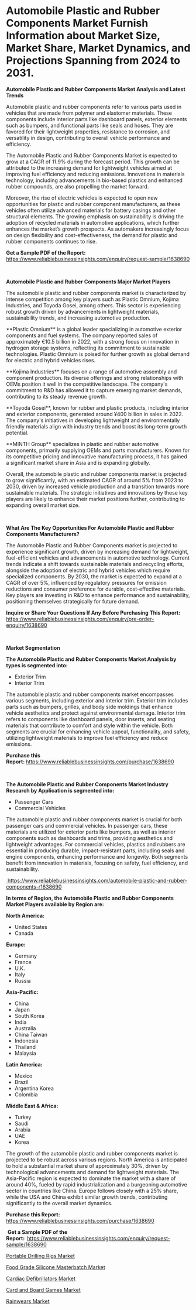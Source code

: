 <p><h1>Automobile Plastic and Rubber Components Market Furnish Information about Market Size, Market Share, Market Dynamics, and Projections Spanning from 2024 to 2031.</h1></p><p><strong>Automobile Plastic and Rubber Components Market Analysis and Latest Trends</strong></p>
<p><p>Automobile plastic and rubber components refer to various parts used in vehicles that are made from polymer and elastomer materials. These components include interior parts like dashboard panels, exterior elements such as bumpers, and functional parts like seals and hoses. They are favored for their lightweight properties, resistance to corrosion, and versatility in design, contributing to overall vehicle performance and efficiency.</p><p>The Automobile Plastic and Rubber Components Market is expected to grow at a CAGR of 11.9% during the forecast period. This growth can be attributed to the increasing demand for lightweight vehicles aimed at improving fuel efficiency and reducing emissions. Innovations in materials technology, including advancements in bio-based plastics and enhanced rubber compounds, are also propelling the market forward.</p><p>Moreover, the rise of electric vehicles is expected to open new opportunities for plastic and rubber component manufacturers, as these vehicles often utilize advanced materials for battery casings and other structural elements. The growing emphasis on sustainability is driving the adoption of recycled materials in automotive applications, which further enhances the market’s growth prospects. As automakers increasingly focus on design flexibility and cost-effectiveness, the demand for plastic and rubber components continues to rise.</p></p>
<p><strong>Get a Sample PDF of the Report:&nbsp;</strong> <a href="https://www.reliablebusinessinsights.com/enquiry/request-sample/1638690?utm_campaign=63&utm_medium=2&utm_source=Github&utm_content=ia&utm_term=25092024&utm_id=automobile-plastic-and-rubber-components">https://www.reliablebusinessinsights.com/enquiry/request-sample/1638690</a></p>
<p>&nbsp;</p>
<p><strong>Automobile Plastic and Rubber Components Major Market Players</strong></p>
<p><p>The automobile plastic and rubber components market is characterized by intense competition among key players such as Plastic Omnium, Kojima Industries, and Toyoda Gosei, among others. This sector is experiencing robust growth driven by advancements in lightweight materials, sustainability trends, and increasing automotive production.</p><p>**Plastic Omnium** is a global leader specializing in automotive exterior components and fuel systems. The company reported sales of approximately €10.5 billion in 2022, with a strong focus on innovation in hydrogen storage systems, reflecting its commitment to sustainable technologies. Plastic Omnium is poised for further growth as global demand for electric and hybrid vehicles rises.</p><p>**Kojima Industries** focuses on a range of automotive assembly and component production. Its diverse offerings and strong relationships with OEMs position it well in the competitive landscape. The company's commitment to R&D has allowed it to capture emerging market demands, contributing to its steady revenue growth.</p><p>**Toyoda Gosei**, known for rubber and plastic products, including interior and exterior components, generated around ¥400 billion in sales in 2022. The company's initiatives in developing lightweight and environmentally friendly materials align with industry trends and boost its long-term growth potential.</p><p>**MINTH Group** specializes in plastic and rubber automotive components, primarily supplying OEMs and parts manufacturers. Known for its competitive pricing and innovative manufacturing process, it has gained a significant market share in Asia and is expanding globally.</p><p>Overall, the automobile plastic and rubber components market is projected to grow significantly, with an estimated CAGR of around 5% from 2023 to 2030, driven by increased vehicle production and a transition towards more sustainable materials. The strategic initiatives and innovations by these key players are likely to enhance their market positions further, contributing to expanding overall market size.</p></p>
<p>&nbsp;</p>
<p><strong>What Are The Key Opportunities For Automobile Plastic and Rubber Components Manufacturers?</strong></p>
<p><p>The Automobile Plastic and Rubber Components market is projected to experience significant growth, driven by increasing demand for lightweight, fuel-efficient vehicles and advancements in automotive technology. Current trends indicate a shift towards sustainable materials and recycling efforts, alongside the adoption of electric and hybrid vehicles which require specialized components. By 2030, the market is expected to expand at a CAGR of over 5%, influenced by regulatory pressures for emission reductions and consumer preference for durable, cost-effective materials. Key players are investing in R&D to enhance performance and sustainability, positioning themselves strategically for future demand.</p></p>
<p><strong>Inquire or Share Your Questions If Any Before Purchasing This Report:</strong> <a href="https://www.reliablebusinessinsights.com/enquiry/pre-order-enquiry/1638690?utm_campaign=63&utm_medium=2&utm_source=Github&utm_content=ia&utm_term=25092024&utm_id=automobile-plastic-and-rubber-components">https://www.reliablebusinessinsights.com/enquiry/pre-order-enquiry/1638690</a></p>
<p>&nbsp;</p>
<p><strong>Market Segmentation</strong></p>
<p><strong>The Automobile Plastic and Rubber Components Market Analysis by types is segmented into:</strong></p>
<p><ul><li>Exterior Trim</li><li>Interior Trim</li></ul></p>
<p><p>The automobile plastic and rubber components market encompasses various segments, including exterior and interior trim. Exterior trim includes parts such as bumpers, grilles, and body side moldings that enhance vehicle aesthetics and protect against environmental damage. Interior trim refers to components like dashboard panels, door inserts, and seating materials that contribute to comfort and style within the vehicle. Both segments are crucial for enhancing vehicle appeal, functionality, and safety, utilizing lightweight materials to improve fuel efficiency and reduce emissions.</p></p>
<p><strong>Purchase this Report:&nbsp;</strong><a href="https://www.reliablebusinessinsights.com/purchase/1638690?utm_campaign=63&utm_medium=2&utm_source=Github&utm_content=ia&utm_term=25092024&utm_id=automobile-plastic-and-rubber-components">https://www.reliablebusinessinsights.com/purchase/1638690</a></p>
<p>&nbsp;</p>
<p><strong>The Automobile Plastic and Rubber Components Market Industry Research by Application is segmented into:</strong></p>
<p><ul><li>Passenger Cars</li><li>Commercial Vehicles</li></ul></p>
<p><p>The automobile plastic and rubber components market is crucial for both passenger cars and commercial vehicles. In passenger cars, these materials are utilized for exterior parts like bumpers, as well as interior components such as dashboards and trims, providing aesthetics and lightweight advantages. For commercial vehicles, plastics and rubbers are essential in producing durable, impact-resistant parts, including seals and engine components, enhancing performance and longevity. Both segments benefit from innovation in materials, focusing on safety, fuel efficiency, and sustainability.</p></p>
<p><a href="https://www.reliablebusinessinsights.com/automobile-plastic-and-rubber-components-r1638690?utm_campaign=63&utm_medium=2&utm_source=Github&utm_content=ia&utm_term=25092024&utm_id=automobile-plastic-and-rubber-components">&nbsp;https://www.reliablebusinessinsights.com/automobile-plastic-and-rubber-components-r1638690</a></p>
<p><strong>In terms of Region, the Automobile Plastic and Rubber Components Market Players available by Region are:</strong></p>
<p>
    <p> <strong> North America: </strong>
        <ul>
            <li>United States</li>
            <li>Canada</li>
        </ul>
        </p> 
    <p> <strong> Europe: </strong>
        <ul>
            <li>Germany</li>
            <li>France</li>
            <li>U.K.</li>
            <li>Italy</li>
            <li>Russia</li>
        </ul>
        </p> 
    <p> <strong> Asia-Pacific: </strong>
        <ul>
            <li>China</li>
            <li>Japan</li>
            <li>South Korea</li>
            <li>India</li>
            <li>Australia</li>
            <li>China Taiwan</li>
            <li>Indonesia</li>
            <li>Thailand</li>
            <li>Malaysia</li>
        </ul>
        </p> 
    <p> <strong> Latin America: </strong>
        <ul>
            <li>Mexico</li>
            <li>Brazil</li>
            <li>Argentina Korea</li>
            <li>Colombia</li>
        </ul>
        </p> 
    <p> <strong> Middle East & Africa: </strong>
        <ul>
            <li>Turkey</li>
            <li>Saudi</li>
            <li>Arabia</li>
            <li>UAE</li>
            <li>Korea</li>
        </ul>
    </p>
    </p>
<p><p>The growth of the automobile plastic and rubber components market is projected to be robust across various regions. North America is anticipated to hold a substantial market share of approximately 30%, driven by technological advancements and demand for lightweight materials. The Asia-Pacific region is expected to dominate the market with a share of around 40%, fueled by rapid industrialization and a burgeoning automotive sector in countries like China. Europe follows closely with a 25% share, while the USA and China exhibit similar growth trends, contributing significantly to the overall market dynamics.</p></p>
<p><strong>Purchase this Report: </strong><a href="https://www.reliablebusinessinsights.com/purchase/1638690?utm_campaign=63&utm_medium=2&utm_source=Github&utm_content=ia&utm_term=25092024&utm_id=automobile-plastic-and-rubber-components">https://www.reliablebusinessinsights.com/purchase/1638690</a></p>
<p>&nbsp;<strong>Get a Sample PDF of the Report:&nbsp;&nbsp;</strong><a href="https://www.reliablebusinessinsights.com/enquiry/request-sample/1638690?utm_campaign=63&utm_medium=2&utm_source=Github&utm_content=ia&utm_term=25092024&utm_id=automobile-plastic-and-rubber-components">https://www.reliablebusinessinsights.com/enquiry/request-sample/1638690</a></p>
<p><strong></strong></p>
<p><p><a href="https://medium.com/@carissapollar43/portable-drilling-rigs-market-growth-market-segmentation-and-regional-analysis-global-forecast-e627714c339c?postPublishedType=repub&utm_campaign=63&utm_medium=2&utm_source=Github&utm_content=ia&utm_term=25092024&utm_id=automobile-plastic-and-rubber-components">Portable Drilling Rigs Market</a></p><p><a href="https://github.com/WashimHussain441/Market-Research-Report-List-1/blob/main/food-grade-silicone-masterbatch-market.md?utm_campaign=63&utm_medium=2&utm_source=Github&utm_content=ia&utm_term=25092024&utm_id=automobile-plastic-and-rubber-components">Food Grade Silicone Masterbatch Market</a></p><p><a href="https://www.linkedin.com/pulse/cardiac-defibrillators-market2024-2031-industry-jc9ye?trackingId=nFnaashlSfWAwuZS9MpbPQ%3D%3D&utm_campaign=63&utm_medium=2&utm_source=Github&utm_content=ia&utm_term=25092024&utm_id=automobile-plastic-and-rubber-components">Cardiac Defibrillators Market</a></p><p><a href="https://www.linkedin.com/pulse/role-card-board-games-market-applications-offline-retailonline-agnqe?trackingId=Qrz6DFOQTKS%2FiSOZ%2FuEX4g%3D%3D&utm_campaign=63&utm_medium=2&utm_source=Github&utm_content=ia&utm_term=25092024&utm_id=automobile-plastic-and-rubber-components">Card and Board Games Market</a></p><p><a href="https://issuu.com/reportprime-2/docs/rainwears-market-size-2030.pptx_b24e74ef170b5c?utm_campaign=63&utm_medium=2&utm_source=Github&utm_content=ia&utm_term=25092024&utm_id=automobile-plastic-and-rubber-components">Rainwears Market</a></p></p>